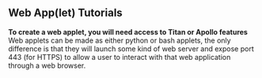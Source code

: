## Web App(let) Tutorials

**To create a web applet, you will need access to Titan or Apollo features**
Web applets can be made as either python or bash applets, the only difference is that they will launch some kind of web server and expose port 443 (for HTTPS) to allow a user to interact with that web application through a web browser.